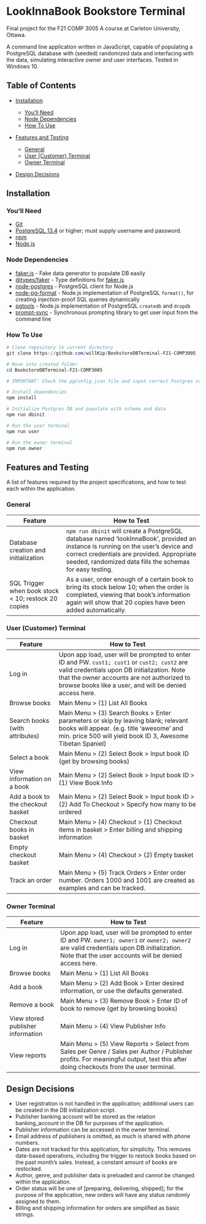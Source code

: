 # LookInnaBook Bookstore Terminal

Final project for the F21 COMP 3005 A course at Carleton University, Ottawa.

A command line application written in JavaScript, capable of populating a PostgreSQL database with (seeded) randomized data and interfacing with the data, simulating interactive owner and user interfaces. Tested in Windows 10.

## Table of Contents

- [Installation](#installation)
  - [You’ll Need](#youll-need)
  - [Node Dependencies](#node-dependencies)
  - [How To Use](#how-to-use)

- [Features and Testing](#features-and-testing)
  - [General](#general)
  - [User (Customer) Terminal](#user-customer-terminal)
  - [Owner Terminal](#owner-terminal)

- [Design Decisions](#design-decisions)

## Installation

### You’ll Need

- [Git](https://git-scm.com/)
- [PostgreSQL 13.4](https://www.postgresql.org/) or higher; must supply username and password.
- [npm](https://www.npmjs.com/)
- [Node.js](https://nodejs.org/)

### Node Dependencies

- [faker.js](https://www.npmjs.com/package/faker) - Fake data generator to populate DB easily
- [@types/faker](https://www.npmjs.com/package/@types/faker) - Type definitions for [faker.js](https://www.npmjs.com/package/faker)
- [node-postgres](https://www.npmjs.com/package/pg) - PostgreSQL client for Node.js
- [node-pg-format](https://www.npmjs.com/package/pg-format) - Node.js implementation of PostgreSQL `format()`, for creating injection-proof SQL queries dynamically
- [pgtools](https://www.npmjs.com/package/pgtools) - Node.js implementation of PostgreSQL `createdb` and `dropdb`
- [prompt-sync](https://www.npmjs.com/package/prompt-sync) - Synchronous prompting library to get user input from the command line

### How To Use

```powershell
# Clone repository to current directory
git clone https://github.com/willKip/BookstoreDBTerminal-F21-COMP3005

# Move into created folder
cd BookstoreDBTerminal-F21-COMP3005

# IMPORTANT: Check the pgConfig.json file and input correct Postgres connection information

# Install dependencies
npm install

# Initialize Postgres DB and populate with schema and data
npm run dbinit

# Run the user terminal
npm run user

# Run the owner terminal
npm run owner
```

## Features and Testing

A list of features required by the project specifications, and how to test each within the application.

### General

| Feature                                             | How to Test                                                  |
| --------------------------------------------------- | ------------------------------------------------------------ |
| Database creation and initialization                | `npm run dbinit` will create a PostgreSQL database named ‘lookInnaBook’, provided an instance is running on the user’s device and correct credentials are provided. Appropriate seeded, randomized data fills the schemas for easy testing. |
| SQL Trigger when book stock < 10; restock 20 copies | As a user, order enough of a certain book to bring its stock below 10; when the order is completed, viewing that book’s information again will show that 20 copies have been added automatically. |

### User (Customer) Terminal

| Feature                           | How to Test                                                  |
| --------------------------------- | ------------------------------------------------------------ |
| Log in                            | Upon app load, user will be prompted to enter ID and PW. `cust1; cust1` or `cust2; cust2` are valid credentials upon DB initialization. Note that the owner accounts are not authorized to browse books like a user, and will be denied access here. |
| Browse books                      | Main Menu > (1) List All Books                               |
| Search books (with attributes)    | Main Menu > (3) Search Books > Enter parameters or skip by leaving blank; relevant books will appear. (e.g. title ‘awesome’ and min. price 500 will yield book ID 3, Awesome Tibetan Spaniel) |
| Select a book                     | Main Menu > (2) Select Book > Input book ID (get by browsing books) |
| View information on a book        | Main Menu > (2) Select Book > Input book ID > (1) View Book Info |
| Add a book to the checkout basket | Main Menu > (2) Select Book > Input book ID > (2) Add To Checkout > Specify how many to be ordered |
| Checkout books in basket          | Main Menu > (4) Checkout > (1) Checkout items in basket > Enter billing and shipping information |
| Empty checkout basket             | Main Menu > (4) Checkout > (2) Empty basket                  |
| Track an order                    | Main Menu > (5) Track Orders > Enter order number. Orders 1000 and 1001 are created as examples and can be tracked. |

### Owner Terminal

| Feature                           | How to Test                                                  |
| --------------------------------- | ------------------------------------------------------------ |
| Log in                            | Upon app load, user will be prompted to enter ID and PW. `owner1; owner1` or `owner2; owner2` are valid credentials upon DB initialization. Note that the user accounts will be denied access here. |
| Browse books                      | Main Menu > (1) List All Books                               |
| Add a book                        | Main Menu > (2) Add Book > Enter desired information, or use the defaults generated. |
| Remove a book                     | Main Menu > (3) Remove Book > Enter ID of book to remove (get by browsing books) |
| View stored publisher information | Main Menu > (4) View Publisher Info                          |
| View reports                      | Main Menu > (5) View Reports > Select from Sales per Genre / Sales per Author / Publisher profits. For meaningful output, test this after doing checkouts from the user terminal. |

## Design Decisions

- User registration is not handled in the application; additional users can be created in the DB initialization script.
- Publisher banking account will be stored as the relation banking_account in the DB for purposes of the application.
- Publisher information can be accessed in the owner terminal.
- Email address of publishers is omitted, as much is shared with phone numbers.
- Dates are not tracked for this application, for simplicity. This removes date-based operations, including the trigger to restock books based on the past month’s sales. Instead, a constant amount of books are restocked.
- Author, genre, and publisher data is preloaded and cannot be changed within the application.
- Order status will be one of [preparing, delivering, shipped]; for the purpose of the application, new orders will have any status randomly assigned to them.
- Billing and shipping information for orders are simplified as basic strings.
